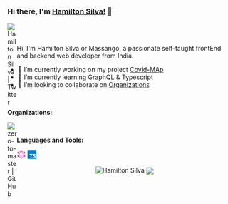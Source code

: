 ﻿### Hi there, I'm [Hamilton Silva!](https://twitter.com/tiohs_u/) 👋

<a href="https://twitter.com/tiohs_u/">
  <img align="left" alt="Hamilton Silva | Twitter" width="21px" src="https://raw.githubusercontent.com/tiohs/tiohs/master/assets/twitter.svg" />
</a>

<br />
<br />

Hi, I'm Hamilton Silva or Massango, a passionate self-taught frontEnd and backend web developer from India.

- 🔭 I’m currently working on my project [Covid-MAp](https://github.com/tiohs/covid-19)
- 🌱 I’m currently learning GraphQL & Typescript
- 👯 I’m looking to collaborate on [Organizations](https://github.com/zero-to-mastery)

<br />

**Organizations:**


<a href="https://github.com/zero-to-mastery">
  <img align="left" alt="zero-to-master | GitHub" width="21px" src="https://raw.githubusercontent.com/tiohs/tiohs/master/assets/zero.png" />
</a>


<br />

**Languages and Tools:**  
  
<p align="left">
<img src="https://raw.githubusercontent.com/github/explore/5c058a388828bb5fde0bcafd4bc867b5bb3f26f3/topics/graphql/graphql.png" width="20" height="20"/>
<img src="https://raw.githubusercontent.com/github/explore/80688e429a7d4ef2fca1e82350fe8e3517d3494d/topics/typescript/typescript.png" width="20" height="20"/>
</p>
<p align="center">
<img src="https://github-readme-stats.vercel.app/api?username=tiohs&show_icons=true" alt="Hamilton Silva"/>
<a href="https://github.com/tiohs/">
  <img align="center" src="https://github-readme-stats.anuraghazra1.vercel.app/api/top-langs/?username=tiohs&layout=compact" />
</a>
</p>
